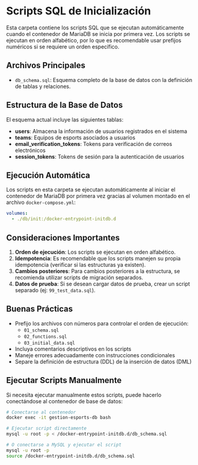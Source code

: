 # Scripts SQL de Inicialización

Esta carpeta contiene los scripts SQL que se ejecutan automáticamente cuando el contenedor de MariaDB se inicia por primera vez. Los scripts se ejecutan en orden alfabético, por lo que es recomendable usar prefijos numéricos si se requiere un orden específico.

## Archivos Principales

- `db_schema.sql`: Esquema completo de la base de datos con la definición de tablas y relaciones.

## Estructura de la Base de Datos

El esquema actual incluye las siguientes tablas:

- **users**: Almacena la información de usuarios registrados en el sistema
- **teams**: Equipos de esports asociados a usuarios
- **email_verification_tokens**: Tokens para verificación de correos electrónicos
- **session_tokens**: Tokens de sesión para la autenticación de usuarios

## Ejecución Automática

Los scripts en esta carpeta se ejecutan automáticamente al iniciar el contenedor de MariaDB por primera vez gracias al volumen montado en el archivo `docker-compose.yml`:

```yaml
volumes:
  - ./db/init:/docker-entrypoint-initdb.d
```

## Consideraciones Importantes

1. **Orden de ejecución**: Los scripts se ejecutan en orden alfabético.
2. **Idempotencia**: Es recomendable que los scripts manejen su propia idempotencia (verificar si las estructuras ya existen).
3. **Cambios posteriores**: Para cambios posteriores a la estructura, se recomienda utilizar scripts de migración separados.
4. **Datos de prueba**: Si se desean cargar datos de prueba, crear un script separado (ej: `99_test_data.sql`).

## Buenas Prácticas

- Prefijo los archivos con números para controlar el orden de ejecución:
  - `01_schema.sql`
  - `02_functions.sql`
  - `03_initial_data.sql`
- Incluya comentarios descriptivos en los scripts
- Maneje errores adecuadamente con instrucciones condicionales
- Separe la definición de estructura (DDL) de la inserción de datos (DML)

## Ejecutar Scripts Manualmente

Si necesita ejecutar manualmente estos scripts, puede hacerlo conectándose al contenedor de base de datos:

```bash
# Conectarse al contenedor
docker exec -it gestion-esports-db bash

# Ejecutar script directamente
mysql -u root -p < /docker-entrypoint-initdb.d/db_schema.sql

# O conectarse a MySQL y ejecutar el script
mysql -u root -p
source /docker-entrypoint-initdb.d/db_schema.sql
```
